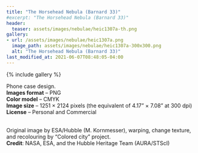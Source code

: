 ```yaml
---
title: "The Horsehead Nebula (Barnard 33)"
#excerpt: "The Horsehead Nebula (Barnard 33)"
header:
  teaser: assets/images/nebulae/heic1307a-th.png
gallery:
- url: /assets/images/nebulae/heic1307a.png
  image_path: assets/images/nebulae/heic1307a-300x300.png
  alt: "The Horsehead Nebula (Barnard 33)"
last_modified_at: 2021-06-07T08:48:05-04:00
---
```


{% include gallery %}

Phone case design.<br/>
**Images format** – PNG<br/>
**Color model** – CMYK<br/>
**Image size** – 1251 × 2124 pixels (the equivalent of 4.17” × 7.08” at 300 dpi)<br/>
**License** – Personal and Commercial<br/><br/>

Original image by ESA/Hubble (M. Kornmesser), warping, change texture, and recolouring by “Colored city” project.<br/>
**Credit**: NASA, ESA, and the Hubble Heritage Team (AURA/STScI)
